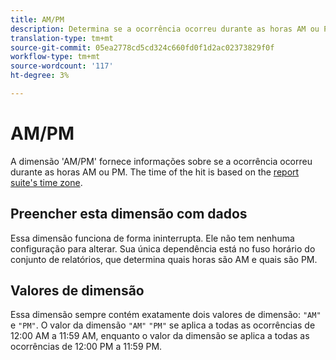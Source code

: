 ```yaml
---
title: AM/PM
description: Determina se a ocorrência ocorreu durante as horas AM ou PM.
translation-type: tm+mt
source-git-commit: 05ea2778cd5cd324c660fd0f1d2ac02373829f0f
workflow-type: tm+mt
source-wordcount: '117'
ht-degree: 3%

---
```



# AM/PM

A dimensão &#39;AM/PM&#39; fornece informações sobre se a ocorrência ocorreu durante as horas AM ou PM. The time of the hit is based on the [report suite&#39;s time zone](/help/admin/admin/general-acct-settings-admin.md).

## Preencher esta dimensão com dados

Essa dimensão funciona de forma ininterrupta. Ele não tem nenhuma configuração para alterar. Sua única dependência está no fuso horário do conjunto de relatórios, que determina quais horas são AM e quais são PM.

## Valores de dimensão

Essa dimensão sempre contém exatamente dois valores de dimensão: `"AM"` e `"PM"`. O valor da dimensão `"AM"` `"PM"` se aplica a todas as ocorrências de 12:00 AM a 11:59 AM, enquanto o valor da dimensão se aplica a todas as ocorrências de 12:00 PM a 11:59 PM.
